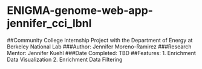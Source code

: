 # ENIGMA-genome-web-app-jennifer_cci_lbnl
##Community College Internship Project with the Department of Energy at Berkeley National Lab
  ###Author: Jennifer Moreno-Ramirez
  ###Research Mentor: Jennifer Kuehl
  ###Date Completed: TBD
##Features:
    1. Enrichment Data Visualization
    2. Enrichment Data Filtering
